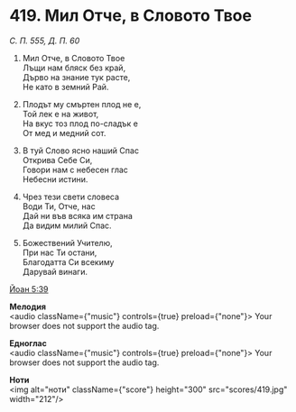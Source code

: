 # 419. Мил Отче, в Словото Твое

_С. П. 555, Д. П. 60_

1. Мил Отче, в Словото Твое  
Лъщи нам бляск без край,  
Дърво на знание тук расте,  
Не като в земний Рай.  

2. Плодът му смъртен плод не е,  
Той лек е на живот,  
На вкус тоз плод по-сладък е  
От мед и медний сот.  

3. В туй Слово ясно наший Спас  
Открива Себе Си,  
Говори нам с небесен глас  
Небесни истини.  

4. Чрез тези свети словеса  
Води Ти, Отче, нас  
Дай ни във всяка им страна  
Да видим милий Спас.  

5. Божествений Учителю,  
При нас Ти остани,  
Благодатта Си всекиму  
Дарувай винаги.

[Йоан 5:39](http://biblia.bg/index.php?k=43&g=5&s=39)

**Мелодия**  
<audio className={"music"} controls={true} preload={"none"}>
    <source src="mp3/419.mp3" type="audio/mpeg"/>
    Your browser does not support the audio tag.
</audio>

**Едноглас**  
<audio className={"music"} controls={true} preload={"none"}>
    <source src="transp/419.mp3" type="audio/mpeg"/>
    Your browser does not support the audio tag.
</audio>

**Ноти**  
<img alt="ноти" className={"score"} height="300" src="scores/419.jpg" width="212"/>
